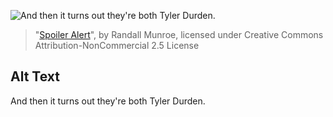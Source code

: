 ![And then it turns out they're both Tyler Durden.](https://imgs.xkcd.com/comics/spoiler_alert.png)
> "[Spoiler Alert](https://xkcd.com/109/)", by Randall Munroe, licensed under Creative Commons Attribution-NonCommercial 2.5 License

## Alt Text
And then it turns out they're both Tyler Durden.
